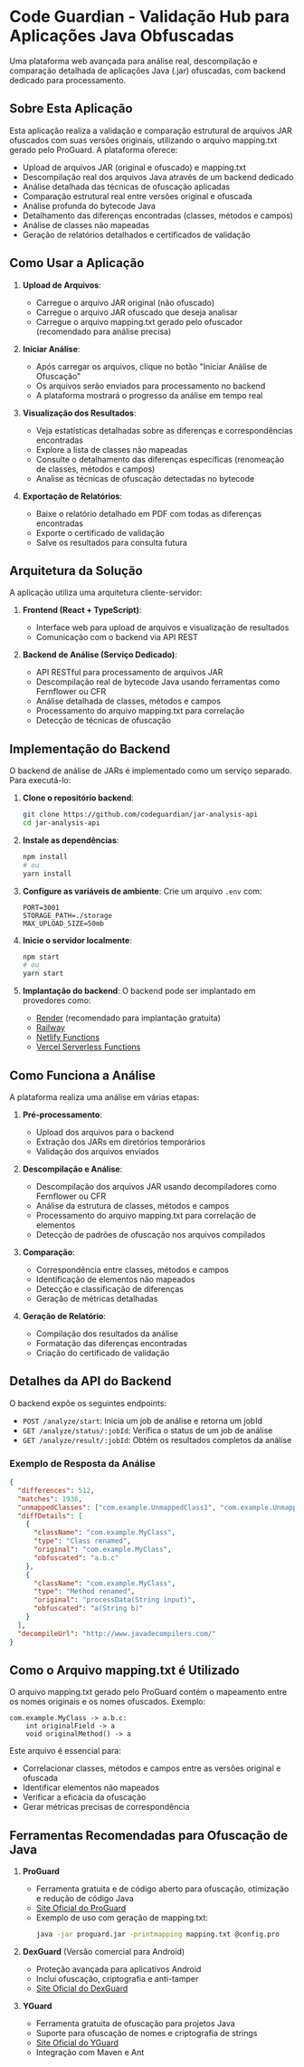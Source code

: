 
# Code Guardian - Validação Hub para Aplicações Java Obfuscadas

Uma plataforma web avançada para análise real, descompilação e comparação detalhada de aplicações Java (.jar) ofuscadas, com backend dedicado para processamento.

## Sobre Esta Aplicação

Esta aplicação realiza a validação e comparação estrutural de arquivos JAR ofuscados com suas versões originais, utilizando o arquivo mapping.txt gerado pelo ProGuard. A plataforma oferece:

- Upload de arquivos JAR (original e ofuscado) e mapping.txt
- Descompilação real dos arquivos Java através de um backend dedicado
- Análise detalhada das técnicas de ofuscação aplicadas
- Comparação estrutural real entre versões original e ofuscada
- Análise profunda do bytecode Java
- Detalhamento das diferenças encontradas (classes, métodos e campos)
- Análise de classes não mapeadas
- Geração de relatórios detalhados e certificados de validação

## Como Usar a Aplicação

1. **Upload de Arquivos**:
   - Carregue o arquivo JAR original (não ofuscado)
   - Carregue o arquivo JAR ofuscado que deseja analisar
   - Carregue o arquivo mapping.txt gerado pelo ofuscador (recomendado para análise precisa)

2. **Iniciar Análise**:
   - Após carregar os arquivos, clique no botão "Iniciar Análise de Ofuscação"
   - Os arquivos serão enviados para processamento no backend
   - A plataforma mostrará o progresso da análise em tempo real

3. **Visualização dos Resultados**:
   - Veja estatísticas detalhadas sobre as diferenças e correspondências encontradas
   - Explore a lista de classes não mapeadas
   - Consulte o detalhamento das diferenças específicas (renomeação de classes, métodos e campos)
   - Analise as técnicas de ofuscação detectadas no bytecode

4. **Exportação de Relatórios**:
   - Baixe o relatório detalhado em PDF com todas as diferenças encontradas
   - Exporte o certificado de validação
   - Salve os resultados para consulta futura

## Arquitetura da Solução

A aplicação utiliza uma arquitetura cliente-servidor:

1. **Frontend (React + TypeScript)**:
   - Interface web para upload de arquivos e visualização de resultados
   - Comunicação com o backend via API REST

2. **Backend de Análise (Serviço Dedicado)**:
   - API RESTful para processamento de arquivos JAR
   - Descompilação real de bytecode Java usando ferramentas como Fernflower ou CFR
   - Análise detalhada de classes, métodos e campos
   - Processamento do arquivo mapping.txt para correlação
   - Detecção de técnicas de ofuscação

## Implementação do Backend

O backend de análise de JARs é implementado como um serviço separado. Para executá-lo:

1. **Clone o repositório backend**:
   ```bash
   git clone https://github.com/codeguardian/jar-analysis-api
   cd jar-analysis-api
   ```

2. **Instale as dependências**:
   ```bash
   npm install
   # ou
   yarn install
   ```

3. **Configure as variáveis de ambiente**:
   Crie um arquivo `.env` com:
   ```
   PORT=3001
   STORAGE_PATH=./storage
   MAX_UPLOAD_SIZE=50mb
   ```

4. **Inicie o servidor localmente**:
   ```bash
   npm start
   # ou
   yarn start
   ```

5. **Implantação do backend**:
   O backend pode ser implantado em provedores como:
   - [Render](https://render.com) (recomendado para implantação gratuita)
   - [Railway](https://railway.app)
   - [Netlify Functions](https://www.netlify.com/products/functions/)
   - [Vercel Serverless Functions](https://vercel.com/docs/functions)

## Como Funciona a Análise

A plataforma realiza uma análise em várias etapas:

1. **Pré-processamento**:
   - Upload dos arquivos para o backend
   - Extração dos JARs em diretórios temporários
   - Validação dos arquivos enviados

2. **Descompilação e Análise**:
   - Descompilação dos arquivos JAR usando decompiladores como Fernflower ou CFR
   - Análise da estrutura de classes, métodos e campos
   - Processamento do arquivo mapping.txt para correlação de elementos
   - Detecção de padrões de ofuscação nos arquivos compilados

3. **Comparação**:
   - Correspondência entre classes, métodos e campos
   - Identificação de elementos não mapeados
   - Detecção e classificação de diferenças
   - Geração de métricas detalhadas

4. **Geração de Relatório**:
   - Compilação dos resultados da análise
   - Formatação das diferenças encontradas
   - Criação do certificado de validação

## Detalhes da API do Backend

O backend expõe os seguintes endpoints:

- `POST /analyze/start`: Inicia um job de análise e retorna um jobId
- `GET /analyze/status/:jobId`: Verifica o status de um job de análise
- `GET /analyze/result/:jobId`: Obtém os resultados completos da análise

### Exemplo de Resposta da Análise

```json
{
  "differences": 512,
  "matches": 1936,
  "unmappedClasses": ["com.example.UnmappedClass1", "com.example.UnmappedClass2"],
  "diffDetails": [
    {
      "className": "com.example.MyClass",
      "type": "Class renamed",
      "original": "com.example.MyClass",
      "obfuscated": "a.b.c"
    },
    {
      "className": "com.example.MyClass",
      "type": "Method renamed",
      "original": "processData(String input)",
      "obfuscated": "a(String b)"
    }
  ],
  "decompileUrl": "http://www.javadecompilers.com/"
}
```

## Como o Arquivo mapping.txt é Utilizado

O arquivo mapping.txt gerado pelo ProGuard contém o mapeamento entre os nomes originais e os nomes ofuscados. Exemplo:

```
com.example.MyClass -> a.b.c:
    int originalField -> a
    void originalMethod() -> a
```

Este arquivo é essencial para:
- Correlacionar classes, métodos e campos entre as versões original e ofuscada
- Identificar elementos não mapeados
- Verificar a eficácia da ofuscação
- Gerar métricas precisas de correspondência

## Ferramentas Recomendadas para Ofuscação de Java

1. **ProGuard**
   - Ferramenta gratuita e de código aberto para ofuscação, otimização e redução de código Java
   - [Site Oficial do ProGuard](https://www.guardsquare.com/proguard)
   - Exemplo de uso com geração de mapping.txt:
     ```bash
     java -jar proguard.jar -printmapping mapping.txt @config.pro
     ```

2. **DexGuard** (Versão comercial para Android)
   - Proteção avançada para aplicativos Android
   - Inclui ofuscação, criptografia e anti-tamper
   - [Site Oficial do DexGuard](https://www.guardsquare.com/dexguard)

3. **YGuard**
   - Ferramenta gratuita de ofuscação para projetos Java
   - Suporte para ofuscação de nomes e criptografia de strings
   - [Site Oficial do YGuard](https://www.yworks.com/products/yguard)
   - Integração com Maven e Ant

